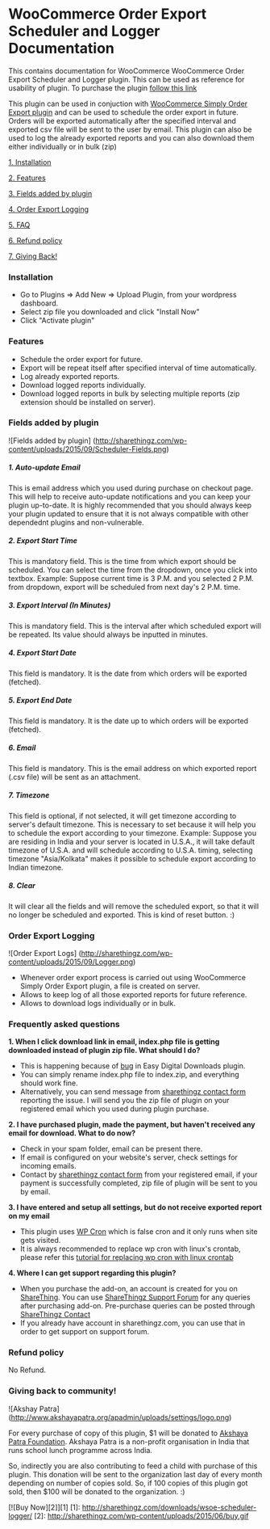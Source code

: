 # WooCommerce Order Export Scheduler and Logger Documentation
This contains documentation for WooCommerce WooCommerce Order Export Scheduler and Logger plugin. This can be used as reference for usability of plugin. To purchase the plugin [follow this link](http://sharethingz.com/downloads/wsoe-scheduler-logger/)

This plugin can be used in conjuction with [WooCommerce Simply Order Export plugin](https://wordpress.org/plugins/woocommerce-simply-order-export/) and can be used to
schedule the order export in future. Orders will be exported automatically after the specified interval and exported csv file will be sent to the user by email. This plugin
can also be used to log the already exported reports and you can also download them either individually or in bulk (zip)

[1. Installation](#installation)

[2. Features](#features)

[3. Fields added by plugin](#fields-added)

[4. Order Export Logging](#export-log)

[5. FAQ](#faq)

[6. Refund policy](#refund)

[7. Giving Back!](#contribute)

### <a name="installation"></a>Installation

* Go to Plugins => Add New => Upload Plugin, from your wordpress dashboard.
* Select zip file you downloaded and click "Install Now"
* Click "Activate plugin"

### <a name="features"></a>Features

* Schedule the order export for future.
* Export will be repeat itself after specified interval of time automatically.
* Log already exported reports.
* Download logged reports individually.
* Download logged reports in bulk by selecting multiple reports (zip extension should be installed on server).

### <a name="fields-added"></a> Fields added by plugin

![Fields added by plugin]
(http://sharethingz.com/wp-content/uploads/2015/09/Scheduler-Fields.png)

##### 1. Auto-update Email

This is email address which you used during purchase on checkout page. This will help to receive auto-update notifications and you can keep your plugin up-to-date.
It is highly recommended that you should always keep your plugin updated to ensure that it is not always compatible with other dependednt plugins and non-vulnerable.

##### 2. Export Start Time

This is mandatory field. This is the time from which export should be scheduled. You can select the time from the dropdown, once you click into textbox.
Example: Suppose current time is 3 P.M. and you selected 2 P.M. from dropdown, export will be scheduled from next day's 2 P.M. time.

##### 3. Export Interval (In Minutes)

This is mandatory field. This is the interval after which scheduled export will be repeated. Its value should always be inputted in minutes.

##### 4. Export Start Date

This field is mandatory. It is the date from which orders will be exported (fetched).

##### 5. Export End Date

This field is mandatory. It is the date up to which orders will be exported (fetched).

##### 6. Email

This field is mandatory. This is the email address on which exported report (.csv file) will be sent as an attachment.

##### 7. Timezone

This field is optional, if not selected, it will get timezone according to server's default timezone. This is necessary to set because it will help you to schedule the export according to your timezone.
Example: Suppose you are residing in India and your server is located in U.S.A., it will take default timezone of U.S.A. and will schedule according to U.S.A. timing, selecting timezone "Asia/Kolkata" makes it possible to schedule export according to Indian timezone.

##### 8. Clear

It will clear all the fields and will remove the scheduled export, so that it will no longer be scheduled and exported. This is kind of reset button. :)

### <a name="export-log"></a> Order Export Logging

![Order Export Logs]
(http://sharethingz.com/wp-content/uploads/2015/09/Logger.png)

* Whenever order export process is carried out using WooCommerce Simply Order Export plugin, a file is created on server.
* Allows to keep log of all those exported reports for future reference.
* Allows to download logs individually or in bulk.

### <a name="faq"></a> Frequently asked questions

**1. When I click download link in email, index.php file is getting downloaded instead of plugin zip file. What should I do?**

* This is happening because of [bug](https://github.com/easydigitaldownloads/Easy-Digital-Downloads/issues/3498) in Easy Digital Downloads plugin.
* You can simply rename index.php file to index.zip, and everything should work fine.
* Alternatively, you can send message from [sharethingz contact form](http://sharethingz.com/contact/) reporting the issue. I will send you the zip file of plugin on your registered email which you used during plugin purchase.

**2. I have purchased plugin, made the payment, but haven't received any email for download. What to do now?**

* Check in your spam folder, email can be present there.
* If email is configured on your website's server, check settings for incoming emails.
* Contact by [sharethingz contact form](http://sharethingz.com/contact/) from your registered email, if your payment is successfully completed, zip file of plugin will be sent to you by email.

**3. I have entered and setup all settings, but do not receive exported report on my email**

* This plugin uses [WP Cron](http://code.tutsplus.com/articles/insights-into-wp-cron-an-introduction-to-scheduling-tasks-in-wordpress--wp-23119)
which is false cron and it only runs when site gets visited.
* It is always recommended to replace wp cron with linux's crontab, please refer this [tutorial for replacing wp cron with linux crontab](https://rtcamp.com/tutorials/wordpress/wp-cron-crontab/)

**4. Where I can get support regarding this plugin?**

* When you purchase the add-on, an account is created for you on [ShareThing](http://sharethingz.com). You can use [ShareThingz Support Forum](http://sharethingz.com/support/forum/wsoe-scheduler-logger/) for any queries after purchasing add-on. Pre-purchase queries can be posted through [ShareThingz Contact](http://sharethingz.com/contact)
* If you already have account in sharethingz.com, you can use that in order to get support on support forum.

### <a name="refund"></a> Refund policy

No Refund.

### <a name="contribute"></a> Giving back to community!

![Akshay Patra]
(http://www.akshayapatra.org/apadmin/uploads/settings/logo.png)

For every purchase of copy of this plugin, $1 will be donated to [Akshaya Patra Foundation](http://www.akshayapatra.org/about-us). Akshaya Patra is a non-profit organisation in India that runs school lunch programme across India.

So, indirectly you are also contributing to feed a child with purchase of this plugin. This donation will be sent to the organization last day of every month depending on number of copies sold. So, if 100 copies of this plugin got sold, then $100 will be donated to the organization. :)




 [![Buy Now][2]][1]
 [1]: http://sharethingz.com/downloads/wsoe-scheduler-logger/
 [2]: http://sharethingz.com/wp-content/uploads/2015/06/buy.gif